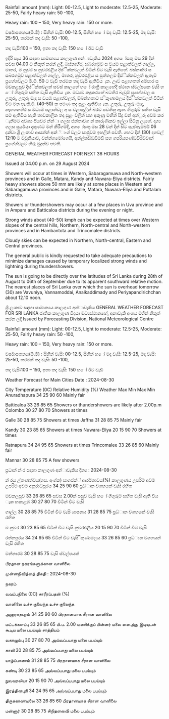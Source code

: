 Rainfall amount (mm): Light: 00-12.5, Light to moderate: 12.5-25, Moderate: 25-50, Fairly heavy rain: 50 -100,

Heavy rain: 100 – 150, Very heavy rain: 150 or more.

වර්ෂාපතනය(මි.මී) : සිහින් වැසි: 00-12.5, සිහින් හ ෝ මද වැසි: 12.5-25, මද වැසි: 25-50, තරමක් තද වැසි: 50 -100,

තද වැසි:100 – 150, ඉතා තද වැසි: 150 හ ෝ ඊට වැඩි

ඉදිරි පැය 36 සඳහා සාමාන්‍යය කාලගුණ අන්‍ාවැකිය 2024 අග ෝසතු මස 29 දින්‍ සවස 04.00 ට නිකුත් කරන්‍ ලදි. බස්නාහිර, සබරගමුව ස වයඹ පළාත්වලත් ගාල්ල, මාතර, ම නුවර ස නුවරඑළිය දිස්ික්කවලත් විටින් විට වැසි ඇතිහේ. බස්නාහිර ස සබරගමුව පළාත්වලත් ගාල්ල, මාතර, නුවරඑළිය ස පුත්තලම දිස්ික්කවලත් ඇතැම් ප්‍රහේශවලට මි.මී. 50 ට වැඩි තරමක තද වැසි ඇතිවිය ැක. ඌව පළාහතත් අම්පාර ස මඩකළපුව දිස්ික්කවලත් සවස් කාලහේ හ ෝ රාත්‍රී කාලහේදී ස්ථාන ස්වල්පයක වැසි හ ෝ ගිගුරුම් සහිත වැසි ඇතිවිය ැක. මධ්‍යම කඳුකරහේ බටහිර බැවුම් ප්‍රහේශවල ස උතුරු, උතුරු මැද ස වයඹ පළාත්වලත්, ම්බන්හතාට ස ිකුණාමලය දිස්ික්කවලත් විටින් විට මන පැ.කි.මී. (40-50) ක පමණ තද සුළං ඇතිවිය ැක. උතුරු, උතුරු-මැද, නැහගනහිර ස මධ්‍යම පළාත්වල අ ස වළාකුලින් බරව පවතිනු ඇත. ගිගුරුම් සහිත වැසි සම ඇතිවිය හැකි තාවකාලික තද සුළං වලින් සහ අකුණු මඟින් සිදු වන්‍ අන්‍ුරු අවම කර ැනීමට අවශ්‍ය පියවර න්න්‍ා ගලස ජන්‍තාවග න් කාරුණිකව ඉල්ලා සිටිනු ලැගේ. දෘශ්‍ය ගලස සූර්යයා දකුණට මන් කිරීගම්දී, අග ෝසතු මස 28 වන්‍ දින්‍ සිට සැප්තැම්බර් 06 දක්වා ශ්‍රී ලංකාව ආසන්න්‍ අක්්ාංශ්‍ වලට සෘජුවම ඉහලින් පවතී. ගහට දින්‍ (30) දහවල් 12:10 ට වවුනියාව, වන්න්‍ගමෝගෙයි, අන්‍ල්කඩ්ඩඩිමඩි සහ ගපරියපණ්ඩඩිරිච්චාන් ප්‍රගේශ්‍වලට හිරු මුදුන්ව පවතී.

GENERAL WEATHER FORECAST FOR NEXT 36 HOURS

Issued at 04.00 p.m. on 29 August 2024

Showers will occur at times in Western, Sabaragamuwa and North-western provinces and in Galle, Matara, Kandy and Nuwara-Eliya districts. Fairly heavy showers above 50 mm are likely at some places in Western and Sabaragamuwa provinces and in Galle, Matara, Nuwara-Eliya and Puttalam districts.

Showers or thundershowers may occur at a few places in Uva province and in Ampara and Batticaloa districts during the evening or night.

Strong winds about (40-50) kmph can be expected at times over Western slopes of the central hills, Northern, North-central and North-western provinces and in Hambantota and Trincomalee districts.

Cloudy skies can be expected in Northern, North-central, Eastern and Central provinces.

The general public is kindly requested to take adequate precautions to minimize damages caused by temporary localized strong winds and lightning during thundershowers.

The sun is going to be directly over the latitudes of Sri Lanka during 28th of August to 06th of September due to its apparent southward relative motion. The nearest places of Sri Lanka over which the sun is overhead tomorrow (30) are Vavuniya, Vannamoddai, Analkaddimady and Periyapandirichchan about 12.10 noon.

ශ්‍රී ලංකාව සඳහා සාමාන්‍යය කාලගුණ අන්‍ාවැකිය GENERAL WEATHER FORECAST FOR SRI LANKA ජාතික කාලගුණ විදයා මධ්‍යස්ථානහේ, අනාවැකි අංශය මගින් නිකුත් කරන ලදි Issued by Forecasting Division, National Meteorological Centre

Rainfall amount (mm): Light: 00-12.5, Light to moderate: 12.5-25, Moderate: 25-50, Fairly heavy rain: 50 -100,

Heavy rain: 100 – 150, Very heavy rain: 150 or more.

වර්ෂාපතනය(මි.මී) : සිහින් වැසි: 00-12.5, සිහින් හ ෝ මද වැසි: 12.5-25, මද වැසි: 25-50, තරමක් තද වැසි: 50 -100,

තද වැසි:100 – 150, ඉතා තද වැසි: 150 හ ෝ ඊට වැඩි

Weather Forecast for Main Cities Date : 2024-08-30

City Temperature (0C) Relative Humidity (%) Weather Max Min Max Min Anuradhapura 34 25 90 60 Mainly fair

Batticaloa 33 26 85 65 Showers or thundershowers are likely after 2.00p.m Colombo 30 27 80 70 Showers at times

Galle 30 28 85 75 Showers at times Jaffna 31 28 85 75 Mainly fair

Kandy 30 23 85 65 Showers at times Nuwara-Eliya 20 15 90 70 Showers at times

Ratnapura 34 24 95 65 Showers at times Trincomalee 33 26 85 60 Mainly fair

Mannar 30 28 85 75 A few showers

ප්‍රධාන්‍ න්‍ ර සදහා කාලගුණ අන්‍ාවැකිය දින්‍ය : 2024-08-30

න්‍ රය උ්තණත්වය(ගස. අංශ්‍ක) සාගප්ක්් ආර්රතාවය(%) කාලගුණය උපරිම අවම උපරිම අවම අනුරාධ්‍පුරය 34 25 90 60 ප්‍රධ්‍ාන වශහයන් වැසි රහිත

මඩකලපුව 33 26 85 65 සවස 2.00න් පසුව වැසි හ ෝ ගිගුරුම් සහිත වැසි ඇති විය ැක හකාළඹ 30 27 80 70 විටින් විට වැසි

ගාල්ල 30 28 85 75 විටින් විට වැසි යාපනය 31 28 85 75 ප්‍රධ්‍ාන වශහයන් වැසි රහිත

ම නුවර 30 23 85 65 විටින් විට වැසි නුවරඑළිය 20 15 90 70 විටින් විට වැසි

රත්නපුරය 34 24 95 65 විටින් විට වැසි ිකුණාමලය 33 26 85 60 ප්‍රධ්‍ාන වශහයන් වැසි රහිත

මන්නාරම 30 28 85 75 වැසි ස්වල්පයක්

பிரதான நகரங்களுக்கான வானிலை

முன்னறிவித்தை் திகதி : 2024-08-30

நகரம்

வவப்பநிலை (0C) சாரீரப்பதன் (%)

வானிலை உச்ச குலைந்த உச்ச குலைந்த

அனுராதபுரம் 34 25 90 60 பிரதானமாக சீரான வானிலை

மட்டக்களப்பு 33 26 85 65 பி.ப. 2.00 மணிக்குப் பின்னர் மலை அை்ைது இடியுடன் கூடிய மலை பபய்யும் சாத்தியம்

வகாழும்பு 30 27 80 70 அவ்வப்பபாது மலை பபய்யும்

காலி 30 28 85 75 அவ்வப்பபாது மலை பபய்யும்

யாழ்ப்பாணம் 31 28 85 75 பிரதானமாக சீரான வானிலை

கண்டி 30 23 85 65 அவ்வப்பபாது மலை பபய்யும்

நுவவரலியா 20 15 90 70 அவ்வப்பபாது மலை பபய்யும்

இரத்தினபுரி 34 24 95 65 அவ்வப்பபாது மலை பபய்யும்

திருககாணமலை 33 26 85 60 பிரதானமாக சீரான வானிலை

மன்னார் 30 28 85 75 சிறிதளவிை் மலை பபய்யும்